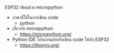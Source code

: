 ESP32 เขียนด้วย micropython
 - ภาษาที่ใช้ในการเขียน code
   - python 
 - เกี่ยวกับ micropython
   - https://micropython.org/
 - Python IDE โปรแกรมสำหรับเขียน code ให้กับ ESP32
   - https://thonny.org/
